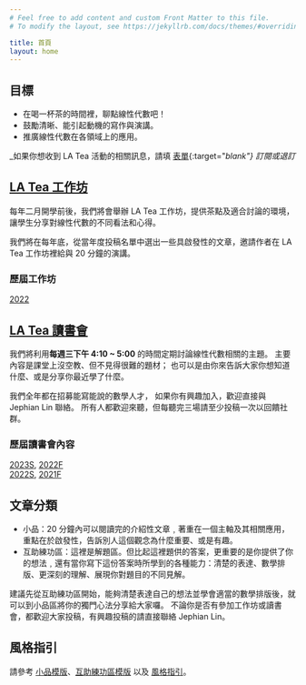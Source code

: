 ```yaml
---
# Feel free to add content and custom Front Matter to this file.
# To modify the layout, see https://jekyllrb.com/docs/themes/#overriding-theme-defaults

title: 首頁
layout: home
---
```


## 目標

- 在喝一杯茶的時間裡，聊點線性代數吧！
- 鼓勵清晰、能引起動機的寫作與演講。
- 推廣線性代數在各領域上的應用。

_如果你想收到 LA Tea 活動的相關訊息，請填 [表單](https://docs.google.com/forms/d/e/1FAIpQLSdm6wpSxz6u1viI7soClqEEK1gmZEqY1bBisyy2dscEz8RIYQ/viewform?usp=sf_link){:target="_blank"} 訂閱或退訂_


## [LA Tea 工作坊](workshop/2022-workshop.html)

每年二月開學前後，我們將會舉辦 LA Tea 工作坊，提供茶點及適合討論的環境，讓學生分享對線性代數的不同看法和心得。  

我們將在每年底，從當年度投稿名單中選出一些具啟發性的文章，邀請作者在 LA Tea 工作坊裡給與 20 分鐘的演講。  

### 歷屆工作坊

[2022](workshop/2022-workshop.html)


## [LA Tea 讀書會](seminar/2023S-seminar.html)

我們將利用**每週三下午 4:10 ~ 5:00** 的時間定期討論線性代數相關的主題。
主要內容是課堂上沒空教、但不見得很難的題材；
也可以是由你來告訴大家你想知道什麼、或是分享你最近學了什麼。

我們全年都在招募能寫能說的數學人才，
如果你有興趣加入，歡迎直接與 Jephian Lin 聯絡。
所有人都歡迎來聽，但每聽完三場請至少投稿一次以回饋社群。


### 歷屆讀書會內容

[2023S](seminar/2023S-seminar.html), [2022F](seminar/2022F-seminar.html)  
[2022S](seminar/2022S-seminar.html), [2021F](seminar/2021F-seminar.html)

## 文章分類

- 小品：20 分鐘內可以閱讀完的介紹性文章﹐著重在一個主軸及其相關應用，重點在於啟發性，告訴別人這個觀念為什麼重要、或是有趣。
- 互助練功區：這裡是解題區。但比起這裡題供的答案，更重要的是你提供了你的想法﹐還有當你寫下這份答案時所學到的各種能力：清楚的表達、數學排版、更深刻的理解、展現你對題目的不同見解。

建議先從互助練功區開始，能夠清楚表達自己的想法並學會適當的數學排版後，就可以到小品區將你的獨門心法分享給大家囉。
不論你是否有參加工作坊或讀書會，都歡迎大家投稿，有興趣投稿的請直接聯絡 Jephian Lin。

## 風格指引

請參考 [小品模版](https://hackmd.io/2gl-3u3gTKCSk0ZUlRabrw?both)、[互助練功區模版](https://hackmd.io/rT95TJNjRRy9gIE-b3K5gg?both) 以及 [風格指引](style.html)。
